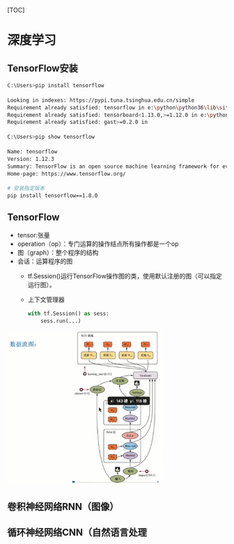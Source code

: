 [TOC]

# 深度学习

## TensorFlow安装

```bash
C:\Users>pip install tensorflow

Looking in indexes: https://pypi.tuna.tsinghua.edu.cn/simple
Requirement already satisfied: tensorflow in e:\python\python36\lib\site-packages (1.12.3)
Requirement already satisfied: tensorboard<1.13.0,>=1.12.0 in e:\python\python36\lib\site-packages (from tensorflow) (1.12.2)
Requirement already satisfied: gast>=0.2.0 in 

C:\Users>pip show tensorflow

Name: tensorflow
Version: 1.12.3
Summary: TensorFlow is an open source machine learning framework for everyone.
Home-page: https://www.tensorflow.org/

# 安装指定版本
pip install tensorflow==1.8.0
```

## TensorFlow

- tensor:张量
- operation（op）：专门运算的操作结点所有操作都是一个op
- 图（graph）：整个程序的结构
- 会话：运算程序的图
  - tf.Session()运行TensorFlow操作图的类，使用默认注册的图（可以指定运行图）。
  - 上下文管理器 

    ```python
    with tf.Session() as sess:
        sess.run(...)
    ```

![](./images/01_数据流图.png)

## 卷积神经网络RNN（图像）

## 循环神经网络CNN（自然语言处理
